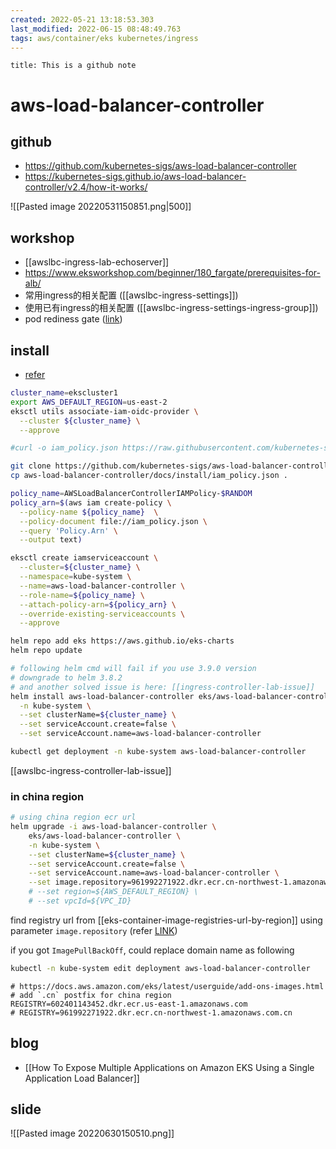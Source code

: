 ```yaml
---
created: 2022-05-21 13:18:53.303
last_modified: 2022-06-15 08:48:49.763
tags: aws/container/eks kubernetes/ingress 
---
```

```ad-attention
title: This is a github note

```
# aws-load-balancer-controller
## github
- https://github.com/kubernetes-sigs/aws-load-balancer-controller
- https://kubernetes-sigs.github.io/aws-load-balancer-controller/v2.4/how-it-works/

![[Pasted image 20220531150851.png|500]]

## workshop
- [[awslbc-ingress-lab-echoserver]]
- https://www.eksworkshop.com/beginner/180_fargate/prerequisites-for-alb/
- 常用ingress的相关配置 ([[awslbc-ingress-settings]])
- 使用已有ingress的相关配置 ([[awslbc-ingress-settings-ingress-group]])
- pod rediness gate ([link](https://kubernetes-sigs.github.io/aws-load-balancer-controller/v2.4/deploy/pod_readiness_gate/))

## install
- [refer](https://kubernetes-sigs.github.io/aws-load-balancer-controller/v2.4/deploy/installation/)

```sh
cluster_name=ekscluster1
export AWS_DEFAULT_REGION=us-east-2
eksctl utils associate-iam-oidc-provider \
  --cluster ${cluster_name} \
  --approve

#curl -o iam_policy.json https://raw.githubusercontent.com/kubernetes-sigs/aws-load-balancer-controller/v2.4.1/docs/install/iam_policy.json

git clone https://github.com/kubernetes-sigs/aws-load-balancer-controller.git
cp aws-load-balancer-controller/docs/install/iam_policy.json .

policy_name=AWSLoadBalancerControllerIAMPolicy-$RANDOM
policy_arn=$(aws iam create-policy \
  --policy-name ${policy_name}  \
  --policy-document file://iam_policy.json \
  --query 'Policy.Arn' \
  --output text)

eksctl create iamserviceaccount \
  --cluster=${cluster_name} \
  --namespace=kube-system \
  --name=aws-load-balancer-controller \
  --role-name=${policy_name} \
  --attach-policy-arn=${policy_arn} \
  --override-existing-serviceaccounts \
  --approve

helm repo add eks https://aws.github.io/eks-charts
helm repo update

# following helm cmd will fail if you use 3.9.0 version
# downgrade to helm 3.8.2
# and another solved issue is here: [[ingress-controller-lab-issue]]
helm install aws-load-balancer-controller eks/aws-load-balancer-controller \
  -n kube-system \
  --set clusterName=${cluster_name} \
  --set serviceAccount.create=false \
  --set serviceAccount.name=aws-load-balancer-controller 

kubectl get deployment -n kube-system aws-load-balancer-controller
```

[[awslbc-ingress-controller-lab-issue]]

### in china region
```sh
# using china region ecr url
helm upgrade -i aws-load-balancer-controller \
    eks/aws-load-balancer-controller \
    -n kube-system \
    --set clusterName=${cluster_name} \
    --set serviceAccount.create=false \
    --set serviceAccount.name=aws-load-balancer-controller \
    --set image.repository=961992271922.dkr.ecr.cn-northwest-1.amazonaws.com.cn/amazon/aws-load-balancer-controller \
    # --set region=${AWS_DEFAULT_REGION} \
    # --set vpcId=${VPC_ID} 

```

find registry url from [[eks-container-image-registries-url-by-region]]
using parameter `image.repository`  (refer [LINK](https://github.com/kubernetes-sigs/aws-load-balancer-controller/tree/main/helm/aws-load-balancer-controller))

if you got `ImagePullBackOff`, could replace domain name as following
```sh
kubectl -n kube-system edit deployment aws-load-balancer-controller

```

```
# https://docs.aws.amazon.com/eks/latest/userguide/add-ons-images.html
# add `.cn` postfix for china region
REGISTRY=602401143452.dkr.ecr.us-east-1.amazonaws.com
# REGISTRY=961992271922.dkr.ecr.cn-northwest-1.amazonaws.com.cn

```


## blog
- [[How To Expose Multiple Applications on Amazon EKS Using a Single Application Load Balancer]]


## slide
![[Pasted image 20220630150510.png]]


